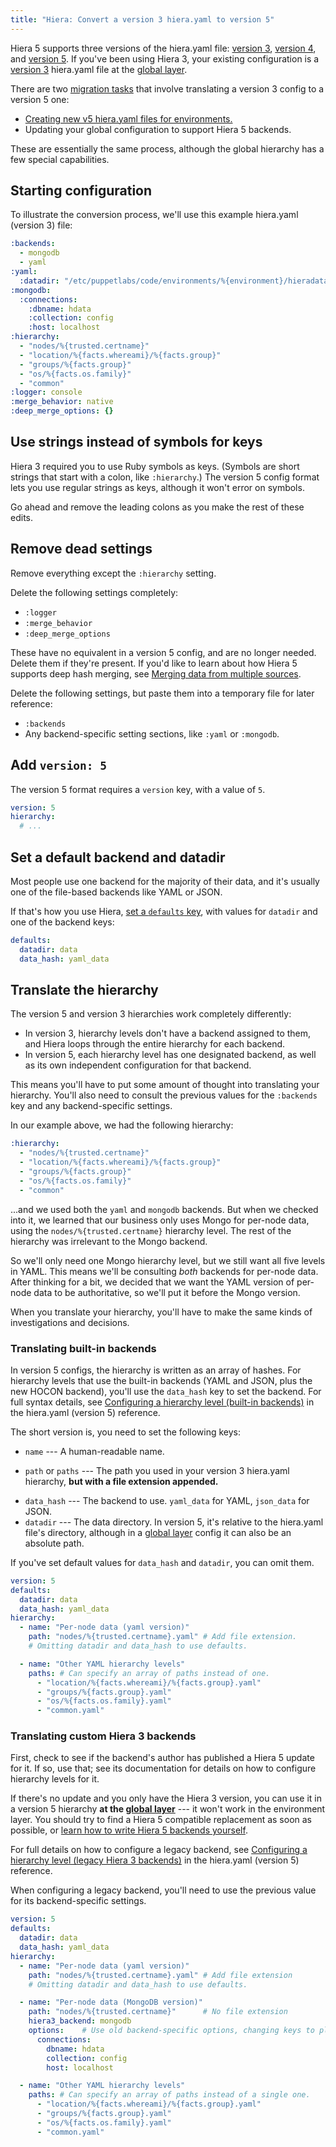 ```yaml
---
title: "Hiera: Convert a version 3 hiera.yaml to version 5"
---
```



[v3]: ./hiera_config_yaml_3.html
[v4]: ./hiera_config_yaml_4.html
[v5]: ./hiera_config_yaml_5.html
[global layer]: ./hiera_layers.html#the-global-layer
[migrate]: ./hiera_migrate.html
[migrate_environment]: ./hiera_migrate_environments.html
[merging]: ./hiera_merging.html
[v5_builtin]: ./hiera_config_yaml_5.html#configuring-a-hierarchy-level-built-in-backends
[v5_legacy]: ./hiera_config_yaml_5.html#configuring-a-hierarchy-level-legacy-hiera-3-backends
[backends]: ./hiera_custom_backends.html
[v5_defaults]: ./hiera_config_yaml_5.html#the-defaults-key

Hiera 5 supports three versions of the hiera.yaml file: [version 3][v3], [version 4][v4], and [version 5][v5]. If you've been using Hiera 3, your existing configuration is a [version 3][v3] hiera.yaml file at the [global layer][].

There are two [migration tasks][migrate] that involve translating a version 3 config to a version 5 one:

* [Creating new v5 hiera.yaml files for environments.][migrate_environment]
* Updating your global configuration to support Hiera 5 backends.

These are essentially the same process, although the global hierarchy has a few special capabilities.

## Starting configuration

To illustrate the conversion process, we'll use this example hiera.yaml (version 3) file:

``` yaml
:backends:
  - mongodb
  - yaml
:yaml:
  :datadir: "/etc/puppetlabs/code/environments/%{environment}/hieradata"
:mongodb:
  :connections:
    :dbname: hdata
    :collection: config
    :host: localhost
:hierarchy:
  - "nodes/%{trusted.certname}"
  - "location/%{facts.whereami}/%{facts.group}"
  - "groups/%{facts.group}"
  - "os/%{facts.os.family}"
  - "common"
:logger: console
:merge_behavior: native
:deep_merge_options: {}
```

## Use strings instead of symbols for keys

Hiera 3 required you to use Ruby symbols as keys. (Symbols are short strings that start with a colon, like `:hierarchy`.) The version 5 config format lets you use regular strings as keys, although it won't error on symbols.

Go ahead and remove the leading colons as you make the rest of these edits.

## Remove dead settings

Remove everything except the `:hierarchy` setting.

Delete the following settings completely:

* `:logger`
* `:merge_behavior`
* `:deep_merge_options`

These have no equivalent in a version 5 config, and are no longer needed. Delete them if they're present. If you'd like to learn about how Hiera 5 supports deep hash merging, see [Merging data from multiple sources][merging].

Delete the following settings, but paste them into a temporary file for later reference:

* `:backends`
* Any backend-specific setting sections, like `:yaml` or `:mongodb`.

## Add `version: 5`

The version 5 format requires a `version` key, with a value of `5`.

``` yaml
version: 5
hierarchy:
  # ...
```

## Set a default backend and datadir

Most people use one backend for the majority of their data, and it's usually one of the file-based backends like YAML or JSON.

If that's how you use Hiera, [set a `defaults` key][v5_defaults], with values for `datadir` and one of the backend keys:

``` yaml
defaults:
  datadir: data
  data_hash: yaml_data
```

## Translate the hierarchy

The version 5 and version 3 hierarchies work completely differently:

* In version 3, hierarchy levels don't have a backend assigned to them, and Hiera loops through the entire hierarchy for each backend.
* In version 5, each hierarchy level has one designated backend, as well as its own independent configuration for that backend.

This means you'll have to put some amount of thought into translating your hierarchy. You'll also need to consult the previous values for the `:backends` key and any backend-specific settings.

In our example above, we had the following hierarchy:

``` yaml
:hierarchy:
  - "nodes/%{trusted.certname}"
  - "location/%{facts.whereami}/%{facts.group}"
  - "groups/%{facts.group}"
  - "os/%{facts.os.family}"
  - "common"
```

...and we used both the `yaml` and `mongodb` backends. But when we checked into it, we learned that our business only uses Mongo for per-node data, using the `nodes/%{trusted.certname}` hierarchy level. The rest of the hierarchy was irrelevant to the Mongo backend.

So we'll only need one Mongo hierarchy level, but we still want all five levels in YAML. This means we'll be consulting _both_ backends for per-node data. After thinking for a bit, we decided that we want the YAML version of per-node data to be authoritative, so we'll put it before the Mongo version.

When you translate your hierarchy, you'll have to make the same kinds of investigations and decisions.

### Translating built-in backends

In version 5 configs, the hierarchy is written as an array of hashes. For hierarchy levels that use the built-in backends (YAML and JSON, plus the new HOCON backend), you'll use the `data_hash` key to set the backend. For full syntax details, see [Configuring a hierarchy level (built-in backends)][v5_builtin] in the hiera.yaml (version 5) reference.

The short version is, you need to set the following keys:

* `name` --- A human-readable name.
- `path` or `paths` --- The path you used in your version 3 hiera.yaml hierarchy, **but with a file extension appended.**
* `data_hash` --- The backend to use. `yaml_data` for YAML, `json_data` for JSON.
* `datadir` --- The data directory. In version 5, it's relative to the hiera.yaml file's directory, although in a [global layer][] config it can also be an absolute path.

If you've set default values for `data_hash` and `datadir`, you can omit them.

``` yaml
version: 5
defaults:
  datadir: data
  data_hash: yaml_data
hierarchy:
  - name: "Per-node data (yaml version)"
    path: "nodes/%{trusted.certname}.yaml" # Add file extension.
    # Omitting datadir and data_hash to use defaults.

  - name: "Other YAML hierarchy levels"
    paths: # Can specify an array of paths instead of one.
      - "location/%{facts.whereami}/%{facts.group}.yaml"
      - "groups/%{facts.group}.yaml"
      - "os/%{facts.os.family}.yaml"
      - "common.yaml"
```

### Translating custom Hiera 3 backends

First, check to see if the backend's author has published a Hiera 5 update for it. If so, use that; see its documentation for details on how to configure hierarchy levels for it.

If there's no update and you only have the Hiera 3 version, you can use it in a version 5 hierarchy **at the [global layer][]** --- it won't work in the environment layer. You should try to find a Hiera 5 compatible replacement as soon as possible, or [learn how to write Hiera 5 backends yourself][backends].

For full details on how to configure a legacy backend, see [Configuring a hierarchy level (legacy Hiera 3 backends)][v5_legacy] in the hiera.yaml (version 5) reference.

When configuring a legacy backend, you'll need to use the previous value for its backend-specific settings.

``` yaml
version: 5
defaults:
  datadir: data
  data_hash: yaml_data
hierarchy:
  - name: "Per-node data (yaml version)"
    path: "nodes/%{trusted.certname}.yaml" # Add file extension
    # Omitting datadir and data_hash to use defaults.

  - name: "Per-node data (MongoDB version)"
    path: "nodes/%{trusted.certname}"      # No file extension
    hiera3_backend: mongodb
    options:    # Use old backend-specific options, changing keys to plain strings
      connections:
        dbname: hdata
        collection: config
        host: localhost

  - name: "Other YAML hierarchy levels"
    paths: # Can specify an array of paths instead of a single one.
      - "location/%{facts.whereami}/%{facts.group}.yaml"
      - "groups/%{facts.group}.yaml"
      - "os/%{facts.os.family}.yaml"
      - "common.yaml"
```

